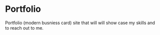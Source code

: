 # Portfolio
 Portfolio (modern busniess card) site that will will show case my skills and to reach out to me.
